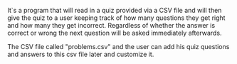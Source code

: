 It`s a program that will read in a quiz provided via a CSV file and will then give the quiz to a user keeping track of how many questions they get right and how many they get incorrect. Regardless of whether the answer is correct or wrong the next question will be asked immediately afterwards.

The CSV file  called "problems.csv"  and the user can add his quiz questions and answers to this csv file later and customize it.
